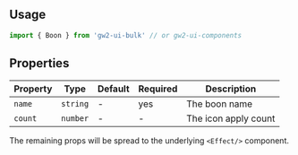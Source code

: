## Usage

```js
import { Boon } from 'gw2-ui-bulk' // or gw2-ui-components
```

## Properties

| Property | Type     | Default | Required | Description          |
| -------- | -------- | ------- | -------- | -------------------- |
| `name`   | `string` | -       | yes      | The boon name        |
| `count`  | `number` | -       | -        | The icon apply count |

The remaining props will be spread to the underlying `<Effect/>` component.
